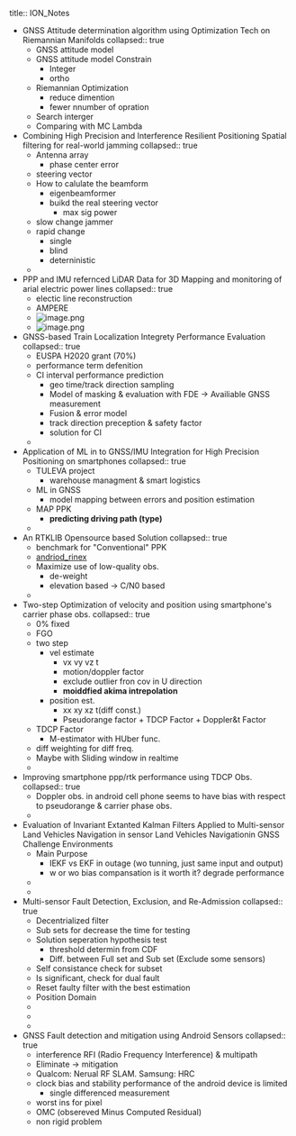title:: ION_Notes

- GNSS Attitude determination algorithm using Optimization Tech on Riemannian Manifolds
  collapsed:: true
	- GNSS attitude model
	- GNSS attitude model Constrain
		- Integer
		- ortho
	- Riemannian Optimization
		- reduce dimention
		- fewer nnumber of opration
	- Search interger
	- Comparing with MC Lambda
- Combining High Precision and Interference Resilient Positioning Spatial filtering for real-world jamming
  collapsed:: true
	- Antenna array
		- phase center error
	- steering vector
	- How to calulate the beamform
		- eigenbeamformer
		- buikd the real steering vector
			- max sig power
	- slow change jammer
	- rapid change
		- single
		- blind
		- deterninistic
	-
- PPP and IMU refernced LiDAR Data for 3D Mapping and monitoring of arial electric power lines
  collapsed:: true
	- electic line reconstruction
	- AMPERE
	- ![image.png](../assets/image_1663782162325_0.png)
	- ![image.png](../assets/image_1663782192975_0.png)
- GNSS-based Train Localization Integrety Performance Evaluation
  collapsed:: true
	- EUSPA H2020 grant (70%)
	- performance term defenition
	- CI interval performance prediction
		- geo time/track direction sampling
		- Model of masking & evaluation with FDE -> Availiable GNSS measurement
		- Fusion & error model
		- track direction preception & safety factor
		- solution for CI
	-
- Application of ML in to GNSS/IMU Integration for High Precision Positioning on smartphones
  collapsed:: true
	- TULEVA project
		- warehouse managment & smart logistics
	- ML in GNSS
		- model mapping between errors and position estimation
	- MAP PPK
		- **predicting driving path (type)**
	-
- An RTKLIB Opensource based Solution
  collapsed:: true
	- benchmark for "Conventional" PPK
	- [andriod_rinex](https://github.com/rokubun/android_rinex/tree/8ea7ab7ab807745b21cf452955d3589b6d0c8b71)
	- Maximize use of low-quality obs.
		- de-weight
		- elevation based -> C/N0 based
	-
- Two-step Optimization of velocity and position using smartphone's carrier phase obs.
  collapsed:: true
	- 0% fixed
	- FGO
	- two step
		- vel estimate
			- vx vy vz t
			- motion/doppler factor
			- exclude outlier fron cov in U direction
			- **moiddfied akima intrepolation**
		- position est.
			- xx xy xz t(diff const.)
			- Pseudorange factor + TDCP Factor + Doppler&t Factor
	- TDCP Factor
		- M-estimator with HUber func.
	- diff weighting for diff freq.
	- Maybe with Sliding window in realtime
	-
- Improving smartphone ppp/rtk performance using TDCP Obs.
  collapsed:: true
	- Doppler obs. in android cell phone seems to have bias with respect to pseudorange & carrier phase obs.
	-
- Evaluation of Invariant Extanted Kalman Filters Applied to Multi-sensor Land Vehicles Navigation in sensor Land Vehicles Navigationin GNSS Challenge Environments
	- Main Purpose
		- IEKF vs EKF in outage (wo tunning, just same input and output)
		- w or wo bias compansation
		  is it worth it? degrade performance
	-
	-
- Multi-sensor Fault Detection, Exclusion, and Re-Admission
  collapsed:: true
	- Decentrialized filter
	- Sub sets for decrease the time for testing
	- Solution seperation hypothesis test
		- threshold determin from CDF
		- Diff. between Full set and Sub set (Exclude some sensors)
	- Self consistance check for subset
	- Is significant, check for dual fault
	- Reset faulty filter with the best estimation
	- Position Domain
	-
	-
	-
- GNSS Fault detection and mitigation using Android Sensors
  collapsed:: true
	- interference RFI (Radio Frequency Interference) & multipath
	- Eliminate -> mitigation
	- Qualcom: Nerual RF SLAM. Samsung: HRC
	- clock bias and stability performance of the android device is limited
		- single differenced measurement
	- worst ins for pixel
	- OMC (obsereved Minus Computed Residual)
	- non rigid problem